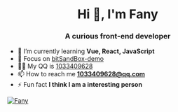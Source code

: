 

<h1 align="center">Hi 👋, I'm Fany</h1>
<h3 align="center">A curious front-end developer</h3>

- 🌱 I’m currently learning **Vue, React, JavaScript**
- 📝 Focus on [bitSandBox-demo](https://github.com/F-one-1/bitSandBox)
- 👨‍💻 My QQ is [1033409628](1033409628)
- 📫 How to reach me **1033409628@qq.com**
- ⚡ Fun fact **I think I am a interesting person**



[![Fany](https://github-readme-stats.vercel.app/api/top-langs/?username=F-one-1&layout=compact&hide=css,html)](https://github.com/anuraghazra/github-readme-stats)
